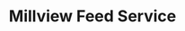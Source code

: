 ---
title: "Millview Feed Service"
url: /morrison/millview-feed-service/
shop: Landwirtschaftlich
---